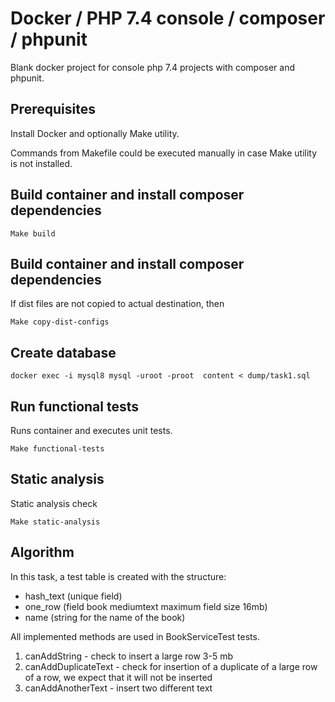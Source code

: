 # Docker / PHP 7.4 console / composer / phpunit 

Blank docker project for console php 7.4 projects with composer and phpunit.

## Prerequisites

Install Docker and optionally Make utility.

Commands from Makefile could be executed manually in case Make utility is not installed.

## Build container and install composer dependencies

    Make build

## Build container and install composer dependencies

If dist files are not copied to actual destination, then
    
    Make copy-dist-configs

## Create database 

    docker exec -i mysql8 mysql -uroot -proot  content < dump/task1.sql        

## Run functional tests

Runs container and executes unit tests.

    Make functional-tests

## Static analysis

Static analysis check

    Make static-analysis
    
## Algorithm 

In this task, a test table is created with the structure:
  - hash_text (unique field)
  - one_row (field book mediumtext maximum field size 16mb)
  - name (string for the name of the book)
 
All implemented methods are used in BookServiceTest tests.
1) canAddString - check to insert a large row 3-5 mb
2) canAddDuplicateText - check for insertion of a duplicate of a large row of a row, we expect that it will not be inserted
3) canAddAnotherText - insert two different text 